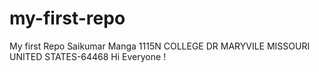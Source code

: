# my-first-repo
My first Repo 
Saikumar Manga
1115N COLLEGE DR
MARYVILE
MISSOURI
UNITED STATES-64468
Hi Everyone !
